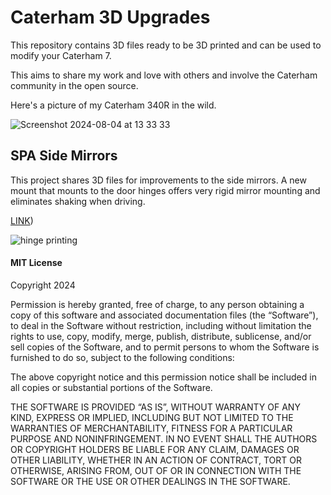 # Caterham 3D Upgrades

This repository contains 3D files ready to be 3D printed and can be used to modify your Caterham 7. 

This aims to share my work and love with others and involve the Caterham community in the open source. 

Here's a picture of my Caterham 340R in the wild.

![Screenshot 2024-08-04 at 13 33 33](https://github.com/user-attachments/assets/3ecf8264-cebd-4b44-bcab-84ba59a27009)


## SPA Side Mirrors
This project shares 3D files for improvements to the side mirrors. A new mount that mounts to the door hinges offers very rigid mirror mounting and eliminates shaking when driving. 

[LINK](https://github.com/sideninja/caterham/tree/37544dae41c97c425563cc10dcf6b5071327acb6/side%20mirrors))

![hinge printing](https://github.com/user-attachments/assets/272a9866-d2ca-4fc1-ad8a-72337cab535c)





#### MIT License

Copyright 2024

Permission is hereby granted, free of charge, to any person obtaining a copy of this software and associated documentation files (the “Software”), to deal in the Software without restriction, including without limitation the rights to use, copy, modify, merge, publish, distribute, sublicense, and/or sell copies of the Software, and to permit persons to whom the Software is furnished to do so, subject to the following conditions:

The above copyright notice and this permission notice shall be included in all copies or substantial portions of the Software.

THE SOFTWARE IS PROVIDED “AS IS”, WITHOUT WARRANTY OF ANY KIND, EXPRESS OR IMPLIED, INCLUDING BUT NOT LIMITED TO THE WARRANTIES OF MERCHANTABILITY, FITNESS FOR A PARTICULAR PURPOSE AND NONINFRINGEMENT. IN NO EVENT SHALL THE AUTHORS OR COPYRIGHT HOLDERS BE LIABLE FOR ANY CLAIM, DAMAGES OR OTHER LIABILITY, WHETHER IN AN ACTION OF CONTRACT, TORT OR OTHERWISE, ARISING FROM, OUT OF OR IN CONNECTION WITH THE SOFTWARE OR THE USE OR OTHER DEALINGS IN THE SOFTWARE.
